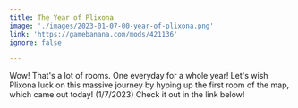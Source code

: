 ```yaml
---
title: The Year of Plixona
image: './images/2023-01-07-00-year-of-plixona.png'
link: 'https://gamebanana.com/mods/421136'
ignore: false

---
```


Wow! That's a lot of rooms. One everyday for a whole year! Let's wish Plixona luck on this massive journey by hyping up the first room of the map, which came out today! (1/7/2023) Check it out in the link below!